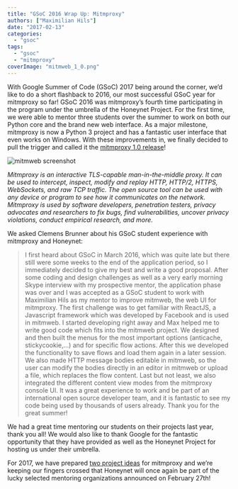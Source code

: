 ```yaml
---
title: "GSoC 2016 Wrap Up: Mitmproxy"
authors: ["Maximilian Hils"]
date: "2017-02-13"
categories: 
  - "gsoc"
tags: 
  - "gsoc"
  - "mitmproxy"
coverImage: "mitmweb_1_0.png"
---
```


With Google Summer of Code (GSoC) 2017 being around the corner, we’d like to do a short flashback to 2016, our most successful GSoC year for mitmproxy so far! GSoC 2016 was mitmproxy’s fourth time participating in the program under the umbrella of the Honeynet Project. For the first time, we were able to mentor three students over the summer to work on both our Python core and the brand new web interface. As a major milestone, mitmproxy is now a Python 3 project and has a fantastic user interface that even works on Windows. With these improvements in, we finally decided to pull the trigger and called it the [mitmproxy 1.0 release](https://corte.si/posts/code/mitmproxy/announce_1_0/index.html)!

![mitmweb screenshot](images/mitmweb_1_0.png)

_Mitmproxy is an interactive TLS-capable man-in-the-middle proxy. It can be used to intercept, inspect, modify and replay HTTP, HTTP/2, HTTPS, WebSockets, and raw TCP traffic. The open source tool can be used with any device or program to see how it communicates on the network. Mitmproxy is used by software developers, penetration testers, privacy advocates and researchers to fix bugs, find vulnerabilities, uncover privacy violations, conduct empirical research, and more._

We asked Clemens Brunner about his GSoC student experience with mitmproxy and Honeynet:

> I first heard about GSoC in March 2016, which was quite late but there still were some weeks to the end of the application period, so I immediately decided to give my best and write a good proposal. After some coding and design challenges as well as a very early morning Skype interview with my prospective mentor, the application phase was over and I was accepted as a GSoC student to work with Maximilian Hils as my mentor to improve mitmweb, the web UI for mitmproxy. The first challenge was to get familiar with ReactJS, a Javascript framework which was developed by Facebook and is used in mitmweb. I started developing right away and Max helped me to write good code which fits into the mitmweb project. We designed and then built the menus for the most important options (anticache, stickycookie,…) and for specific flow actions. After this we developed the functionality to save flows and load them again in a later session. We also made HTTP message bodies editable in mitmweb, so the user can modify the bodies directly in an editor in mitmweb or upload a file, which replaces the flow content. Last but not least, we also integrated the different content view modes from the mitmproxy console UI. It was a great experience to work and be part of an international open source developer team, and it is fantastic to see my code being used by thousands of users already. Thank you for the great summer!

We had a great time mentoring our students on their projects last year, thank you all! We would also like to thank Google for the fantastic opportunity that they have provided as well as the Honeynet Project for hosting us under their umbrella.

For 2017, we have prepared [two project ideas](https://honeynet.org/gsoc2017/ideas#mitmproxy) for mitmproxy and we’re keeping our fingers crossed that Honeynet will once again be part of the lucky selected mentoring organizations announced on February 27th!
